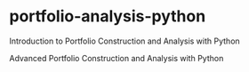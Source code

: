 # portfolio-analysis-python
Introduction to Portfolio Construction and Analysis with Python

Advanced Portfolio Construction and Analysis with Python
